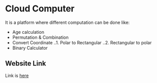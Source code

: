 # Cloud Computer

It is a platform where different computation can be done like:

* Age calculation
* Permutation & Combination
* Convert Coordinate
    ..1. Polar to Rectangular
    ..2. Rectangular to polar
* Binary Calculator

## Website Link

Link is [here](https://vrutik2809.github.io/Website/)